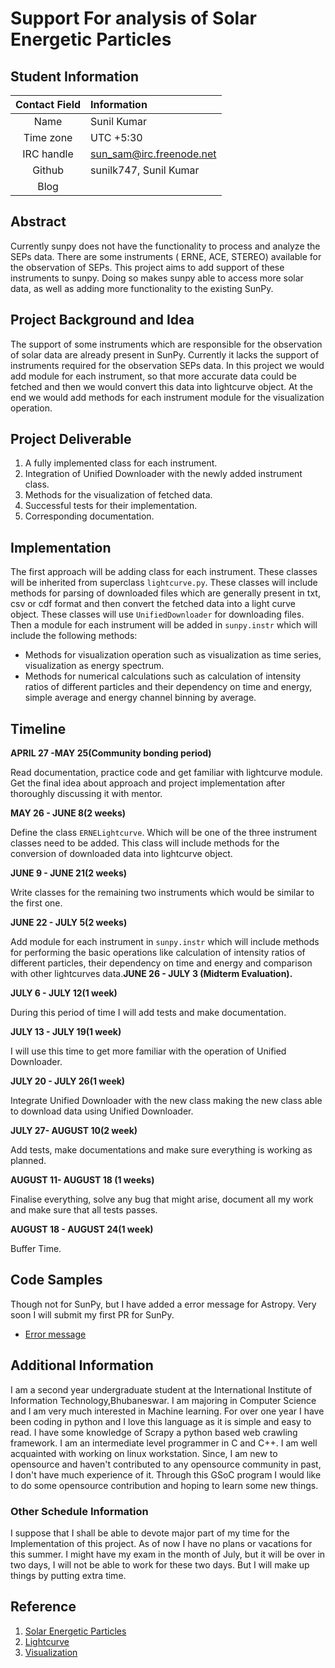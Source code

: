# Support For analysis of Solar Energetic Particles

## Student Information

| Contact Field | Information |
| :-----------: | :---------- |
| Name | Sunil Kumar|
| Time zone | UTC +5:30 |
| IRC handle | sun_sam@irc.freenode.net |
| Github | sunilk747, Sunil Kumar |
| Blog | |

## Abstract
Currently sunpy does not have the functionality to process and analyze the SEPs data. There are some instruments ( ERNE, ACE, STEREO) available for the observation of SEPs. This project aims to add support of these instruments to sunpy. Doing so makes sunpy able to access more solar data, as well as adding more functionality to the existing SunPy.

## Project Background and Idea

The support of some instruments which are responsible for the observation of solar data are already present
in SunPy. Currently it lacks the support of instruments required for the observation SEPs data. In this
project we would add module for each instrument, so that more accurate data could be fetched and then we
would convert this data into lightcurve object. At the end we would add methods for each instrument module for
the visualization operation.

## Project Deliverable

1. A fully implemented class for each instrument.
1. Integration of Unified Downloader with the newly added instrument class.
1. Methods for the visualization of fetched data.
1. Successful tests for their implementation.
1. Corresponding documentation.

## Implementation

The first approach will be adding class for each instrument. These classes will be inherited from superclass `lightcurve.py`. These classes will include methods for parsing of downloaded files which are generally present in txt, csv or cdf format and then convert the fetched data into a light curve object. These classes will use `UnifiedDownloader` for downloading files. Then a module for each instrument will be added in `sunpy.instr` which will include the following methods:

* Methods for visualization operation such as visualization as time series, visualization as energy spectrum.
* Methods for numerical calculations such as calculation of intensity ratios of different particles and their      dependency on time and energy, simple average and energy channel binning by average.

## Timeline

**APRIL 27 -MAY 25(Community bonding period)**

Read documentation, practice code and get familiar with lightcurve module. Get the final idea about approach and project implementation after thoroughly discussing it with mentor.

**MAY 26 - JUNE 8(2 weeks)**

Define the class `ERNELightcurve`. Which will be one of the three instrument classes need to be added. This class will include methods for the conversion of downloaded data into lightcurve object.

**JUNE 9 - JUNE 21(2 weeks)**

Write classes for the remaining two instruments which would be similar to the first one.

**JUNE 22 - JULY 5(2 weeks)**

Add module for each instrument in `sunpy.instr` which will include  methods for performing the basic operations like calculation of intensity ratios of different particles, their dependency on time and energy and comparison with other lightcurves data.**JUNE 26 - JULY 3 (Midterm Evaluation).**

**JULY 6 - JULY 12(1 week)**

During this period of time I will add tests and make documentation.

**JULY 13 - JULY 19(1 week)**

I will use this time to get more familiar with the operation of Unified Downloader.

**JULY 20 - JULY 26(1 week)**

Integrate Unified Downloader with the new class making the new class able to download data using Unified
Downloader.

**JULY 27- AUGUST 10(2 week)**

Add tests, make documentations and make sure everything is working as planned.

**AUGUST 11- AUGUST 18 (1 weeks)**

Finalise everything, solve any bug that might arise, document all my work and make sure that all tests passes.

**AUGUST 18 - AUGUST 24(1 week)**

Buffer Time.

## Code Samples
Though not for SunPy, but I have added a error message for Astropy. Very soon I will submit my first PR for SunPy.

* [Error message](https://github.com/astropy/astropy/pull/3426)

## Additional Information

I am a second year undergraduate student at the International Institute of Information
Technology,Bhubaneswar. I am majoring in Computer Science and I am very much interested in Machine learning. For over one year I have been coding in python and I love this language as it is simple and easy to read. I have some knowledge of Scrapy a python based web crawling framework. I am an intermediate level programmer in C and C++. I am well acquainted with working on linux workstation. Since, I am new to opensource and haven't contributed to any opensource community in past, I don't have much experience of it. Through this GSoC program I would like to do some opensource contribution and hoping to learn some new things.

### Other Schedule Information

I suppose that I shall be able to devote major part of my time for the Implementation of this project. As of now I have no plans or vacations for this summer. I might have my exam in the month of July, but it will be over in two days, I will not be able to work for these two days. But I will make up things by putting extra time.

## Reference

1. [Solar Energetic Particles](https://en.wikipedia.org/wiki/Solar_energetic_particles)
1. [Lightcurve](http://docs.sunpy.org/en/stable/code_ref/lightcurve.html)
1. [Visualization](https://github.com/sunpy/sunpy/wiki/GSoC-2015-SEPproject)
